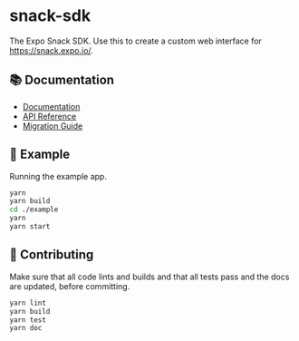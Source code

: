 # snack-sdk

The Expo Snack SDK. Use this to create a custom web interface for https://snack.expo.io/. 

## 📚 Documentation

- [Documentation](https://github.com/expo/snack/blob/main/docs/snack-sdk.md)
- [API Reference](https://github.com/expo/snack/blob/main/docs/snack-sdk-api.md)
- [Migration Guide](https://github.com/expo/snack/blob/main/docs/snack-sdk-migration.md)

## 🔎 Example

Running the example app.

```sh
yarn
yarn build
cd ./example
yarn
yarn start
```

## 👏 Contributing

Make sure that all code lints and builds and that all tests pass and the docs are updated, before committing.

```sh
yarn lint
yarn build
yarn test
yarn doc
```
